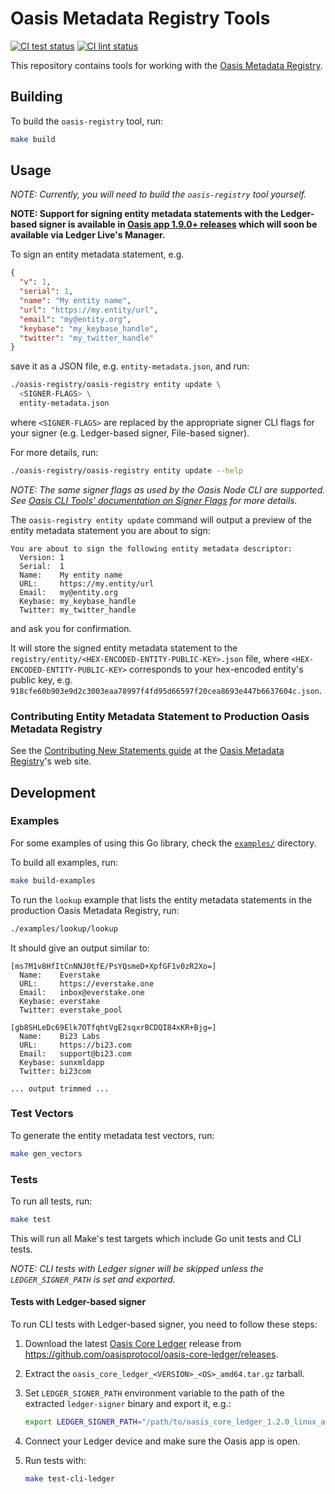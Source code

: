 # Oasis Metadata Registry Tools

[![CI test status][github-ci-tests-badge]][github-ci-tests-link]
[![CI lint status][github-ci-lint-badge]][github-ci-lint-link]

<!-- markdownlint-disable line-length -->
[github-ci-tests-badge]: https://github.com/oasisprotocol/oasis-core-rosetta-gateway/workflows/ci-tests/badge.svg
[github-ci-tests-link]: https://github.com/oasisprotocol/oasis-core-rosetta-gateway/actions?query=workflow:ci-tests+branch:master
[github-ci-lint-badge]: https://github.com/oasisprotocol/oasis-core-rosetta-gateway/workflows/ci-lint/badge.svg
[github-ci-lint-link]: https://github.com/oasisprotocol/oasis-core-rosetta-gateway/actions?query=workflow:ci-lint+branch:master
<!-- markdownlint-enable line-length -->

This repository contains tools for working with the [Oasis Metadata Registry].

[Oasis Metadata Registry]: https://github.com/oasisprotocol/metadata-registry

## Building

To build the `oasis-registry` tool, run:

```sh
make build
```

## Usage

_NOTE: Currently, you will need to build the `oasis-registry` tool yourself._

**NOTE: Support for signing entity metadata statements with the Ledger-based
signer is available in [Oasis app 1.9.0+ releases] which will soon be available
via Ledger Live's Manager.**

To sign an entity metadata statement, e.g.

```json
{
  "v": 1,
  "serial": 1,
  "name": "My entity name",
  "url": "https://my.entity/url",
  "email": "my@entity.org",
  "keybase": "my_keybase_handle",
  "twitter": "my_twitter_handle"
}
```

save it as a JSON file, e.g. `entity-metadata.json`, and run:

```sh
./oasis-registry/oasis-registry entity update \
  <SIGNER-FLAGS> \
  entity-metadata.json
```

where `<SIGNER-FLAGS>` are replaced by the appropriate signer CLI flags for your
signer (e.g. Ledger-based signer, File-based signer).

For more details, run:

```sh
./oasis-registry/oasis-registry entity update --help
```

_NOTE: The same signer flags as used by the Oasis Node CLI are supported.
See [Oasis CLI Tools' documentation on Signer Flags][oasis-cli-flags] for more
details._

The `oasis-registry entity update` command will output a preview of the entity
metadata statement you are about to sign:

```text
You are about to sign the following entity metadata descriptor:
  Version: 1
  Serial:  1
  Name:    My entity name
  URL:     https://my.entity/url
  Email:   my@entity.org
  Keybase: my_keybase_handle
  Twitter: my_twitter_handle
```

and ask you for confirmation.

It will store the signed entity metadata statement to the
`registry/entity/<HEX-ENCODED-ENTITY-PUBLIC-KEY>.json` file, where
`<HEX-ENCODED-ENTITY-PUBLIC-KEY>` corresponds to your hex-encoded entity's
public key, e.g.
`918cfe60b903e9d2c3003eaa78997f4fd95d66597f20cea8693e447b6637604c.json`.

<!-- markdownlint-disable line-length -->
[oasis-cli-flags]:
  https://docs.oasis.dev/general/manage-tokens/oasis-cli-tools/setup#signer-flags
[Oasis app 1.9.0+ releases]: https://github.com/Zondax/ledger-oasis/releases
<!-- markdownlint-enable line-length -->

### Contributing Entity Metadata Statement to Production Oasis Metadata Registry

See the [Contributing New Statements guide][contrib-guide] at the
[Oasis Metadata Registry]'s web site.

[contrib-guide]:
  https://github.com/oasisprotocol/metadata-registry#contributing-new-statements

## Development

### Examples

For some examples of using this Go library, check the [`examples/`] directory.

To build all examples, run:

```sh
make build-examples
```

To run the `lookup` example that lists the entity metadata statements in the
production Oasis Metadata Registry, run:

```sh
./examples/lookup/lookup
```

It should give an output similar to:

```text
[ms7M1v8HfItCnNNJ0tfE/PsYQsmeD+XpfGF1v0zR2Xo=]
  Name:    Everstake
  URL:     https://everstake.one
  Email:   inbox@everstake.one
  Keybase: everstake
  Twitter: everstake_pool

[gb8SHLeDc69Elk7OTfqhtVgE2sqxrBCDQI84xKR+Bjg=]
  Name:    Bi23 Labs
  URL:     https://bi23.com
  Email:   support@bi23.com
  Keybase: sunxmldapp
  Twitter: bi23com

... output trimmed ...
```

[`examples/`]: examples/

### Test Vectors

To generate the entity metadata test vectors, run:

```sh
make gen_vectors
```

### Tests

To run all tests, run:

```sh
make test
```

This will run all Make's test targets which include Go unit tests and CLI tests.

_NOTE: CLI tests with Ledger signer will be skipped unless the
`LEDGER_SIGNER_PATH` is set and exported._

#### Tests with Ledger-based signer

To run CLI tests with Ledger-based signer, you need to follow these steps:

1. Download the latest [Oasis Core Ledger] release from
   <https://github.com/oasisprotocol/oasis-core-ledger/releases>.

2. Extract the `oasis_core_ledger_<VERSION>_<OS>_amd64.tar.gz` tarball.

3. Set `LEDGER_SIGNER_PATH` environment variable to the path of the extracted
   `ledger-signer` binary and export it, e.g.:

   ```sh
   export LEDGER_SIGNER_PATH="/path/to/oasis_core_ledger_1.2.0_linux_amd64/ledger-signer"
   ```

4. Connect your Ledger device and make sure the Oasis app is open.

5. Run tests with:

   ```sh
   make test-cli-ledger
   ```

[Oasis Core Ledger]: https://docs.oasis.dev/oasis-core-ledger/

